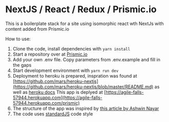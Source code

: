 # NextJS / React / Redux / Prismic.io

This is a boilerplate stack for a site using isomorphic react wth NextJs with content added from Prismic.io

How to use:
1. Clone the code, install dependencies with `yarn install`
2. Start a repository over at [Prismic.io](https://prismic.io/)
3. Add your own .env file. Copy parameters from .env.example and fill in the gaps
4. Start development environment with `yarn run dev`
5. Deployment to heroku is prepared, inspration was found at [https://github.com/mars/heroku-nextjs](https://github.com/mars/heroku-nextjs/blob/master/README.md) as well as [heroku docs](https://devcenter.heroku.com/articles/getting-started-with-nodejs#introduction)
This app is deplyed at [https://agile-falls-57944.herokuapp.com](https://agile-falls-57944.herokuapp.com/prismic)
6. The structure of the app was inspired by [this article by Ashwin Nayar](https://levelup.gitconnected.com/structure-your-react-redux-project-for-scalability-and-maintainability-618ad82e32b7)
7. The code uses [standardJS](https://standardjs.com) code style